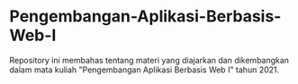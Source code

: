 # Pengembangan-Aplikasi-Berbasis-Web-I
Repository ini membahas tentang materi yang diajarkan dan dikembangkan dalam mata kuliah "Pengembangan Aplikasi Berbasis Web I" tahun 2021.
